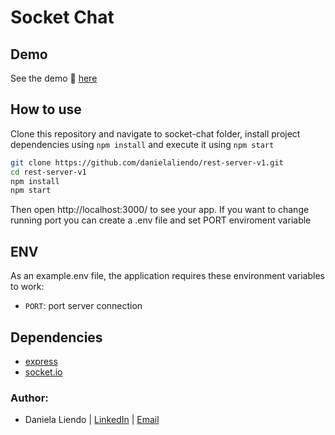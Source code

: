 # Socket Chat

## Demo
See the demo 🔵 [here](https://socket-chat-production-55b8.up.railway.app/)

## How to use

Clone this repository and navigate to socket-chat folder, install project dependencies using `npm install` and execute it using `npm start`

```sh
git clone https://github.com/danielaliendo/rest-server-v1.git
cd rest-server-v1
npm install
npm start
```

Then open http://localhost:3000/ to see your app. If you want to change running port you can create a .env file and set PORT enviroment variable 

## ENV

As an example.env file, the application requires these environment variables to work:

- `PORT`: port server connection

## Dependencies
- [express](https://expressjs.com/)
- [socket.io](https://socket.io/)
 
### Author:
- Daniela Liendo | [LinkedIn](https://www.linkedin.com/in/daniela-liendo-026289189/) | [Email](mailto:danielaliendo@gmail.com)